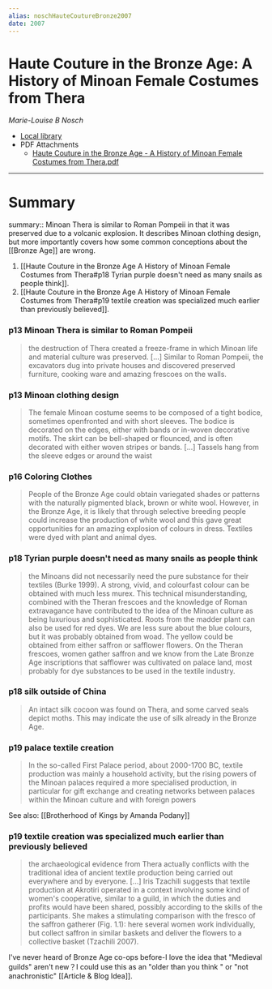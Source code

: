 ```yaml
---
alias: noschHauteCoutureBronze2007
date: 2007
---
```


# Haute Couture in the Bronze Age: A History of Minoan Female Costumes from Thera 
<cite>Marie-Louise B Nosch </cite>

- [Local library](zotero://select/items/1_JF2XYM8W)
- PDF Attachments
	- [Haute Couture in the Bronze Age - A History of Minoan Female Costumes from Thera.pdf](zotero://open-pdf/library/items/XH54KT8U)

- - -  

# Summary
summary:: Minoan Thera is similar to Roman Pompeii in that it was preserved due to a volcanic explosion. It describes Minoan clothing design, but more importantly covers how some common conceptions about the [[Bronze Age]] are wrong. 
1. [[Haute Couture in the Bronze Age A History of Minoan Female Costumes from Thera#p18 Tyrian purple doesn't need as many snails as people think]]. 
2. [[Haute Couture in the Bronze Age A History of Minoan Female Costumes from Thera#p19 textile creation was specialized much earlier than previously believed]]. 

### p13 Minoan Thera is similar to Roman Pompeii

> the destruction of Thera created a freeze-frame in which Minoan life and material culture was preserved. [...]
> Similar to Roman Pompeii, the excavators dug into private houses and discovered preserved furniture, cooking ware and amazing frescoes on the walls. 

### p13 Minoan clothing design  

> The female Minoan costume seems to be composed of a tight bodice, sometimes openfronted and with short sleeves. The bodice is decorated on the edges, either with bands or in-woven decorative motifs. The skirt can be bell-shaped or flounced, and is often decorated with either woven stripes or bands. [...]
> Tassels hang from the sleeve edges or around the waist

### p16 Coloring Clothes 

> People of the Bronze Age could obtain variegated shades or patterns with the naturally pigmented black, brown or white wool. However, in the Bronze Age, it is likely that through selective breeding people could increase the production of white wool and this gave great opportunities for an amazing explosion of colours in dress. Textiles were dyed with plant and animal dyes.

### p18 Tyrian purple doesn't need as many snails as people think

> the Minoans did not necessarily need the pure substance for their textiles (Burke 1999). A strong, vivid, and colourfast colour can be obtained with much less murex. This technical misunderstanding, combined with the Theran frescoes and the knowledge of Roman extravagance have contributed to the idea of the Minoan culture as being luxurious and sophisticated. Roots from the madder plant can also be used for red dyes. We are less sure about the blue colours, but it was probably obtained from woad. The yellow could be obtained from either saffron or safflower flowers. On the Theran frescoes, women gather saffron and we know from the Late Bronze Age inscriptions that safflower was cultivated on palace land, most probably for dye substances to be used in the textile industry.


### p18 silk outside of China

> An intact silk cocoon was found on Thera, and some carved seals depict moths. This may indicate the use of silk already in the Bronze Age.

### p19 palace textile creation

> In the so-called First Palace period, about 2000-1700 BC, textile production was mainly a household activity, but the rising powers of the Minoan palaces required a more specialised production, in particular for gift exchange and creating networks between palaces within the Minoan culture and with foreign powers

See also: [[Brotherhood of Kings by Amanda Podany]]

### p19 textile creation was specialized much earlier than previously believed

> the archaeological evidence from Thera actually conflicts with the traditional idea of ancient textile production being carried out everywhere and by everyone. [...]
> Iris Tzachili suggests that textile production at Akrotiri operated in a context involving some kind of women's cooperative, similar to a guild, in which the duties and profits would have been shared, possibly according to the skills of the participants. She makes a stimulating comparison with the fresco of the saffron gatherer (Fig. 1.1): here several women work individually, but collect saffron in similar baskets and deliver the flowers to a collective basket (Tzachili 2007).

I've never heard of Bronze Age co-ops before-I love the idea that "Medieval guilds" aren't new？I could use this as an "older than you think " or "not anachronistic" [[Article & Blog Idea]].



